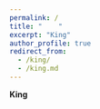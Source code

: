 ```yaml
---
permalink: /
title: "    " 
excerpt: "King"
author_profile: true
redirect_from: 
  - /king/
  - /king.md
---
```



 <b>King</b>



